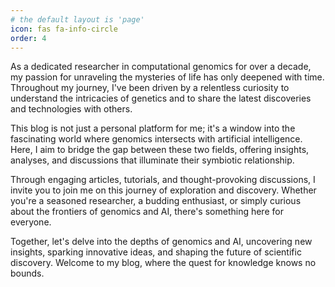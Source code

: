 ```yaml
---
# the default layout is 'page'
icon: fas fa-info-circle
order: 4
---
```


<!-- > Add Markdown syntax content to file `_tabs/about.md`{: .filepath } and it will show up on this page.
{: .prompt-tip } -->

As a dedicated researcher in computational genomics for over a decade, my passion for unraveling the mysteries of life has only deepened with time. Throughout my journey, I've been driven by a relentless curiosity to understand the intricacies of genetics and to share the latest discoveries and technologies with others.

This blog is not just a personal platform for me; it's a window into the fascinating world where genomics intersects with artificial intelligence. Here, I aim to bridge the gap between these two fields, offering insights, analyses, and discussions that illuminate their symbiotic relationship.

Through engaging articles, tutorials, and thought-provoking discussions, I invite you to join me on this journey of exploration and discovery. Whether you're a seasoned researcher, a budding enthusiast, or simply curious about the frontiers of genomics and AI, there's something here for everyone.

Together, let's delve into the depths of genomics and AI, uncovering new insights, sparking innovative ideas, and shaping the future of scientific discovery. Welcome to my blog, where the quest for knowledge knows no bounds.
